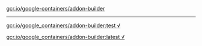 [gcr.io/google-containers/addon-builder](https://hub.docker.com/r/sqeven/addon-builder/tags/) 

----
[gcr.io/google_containers/addon-builder:test √](https://hub.docker.com/r/sqeven/addon-builder/tags/)

[gcr.io/google_containers/addon-builder:latest √](https://hub.docker.com/r/sqeven/addon-builder/tags/)

